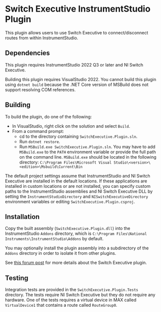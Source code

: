 # Switch Executive InstrumentStudio Plugin

This plugin allows users to use Switch Executive to connect/disconnect routes from within InstrumentStudio.

## Dependencies

This plugin requires InstrumentStudio 2022 Q3 or later and NI Switch Executive.

Building this plugin requires VisualStudio 2022. You cannot build this plugin using `dotnet build`
because the .NET Core version of MSBuild does not support resolving COM references.

## Building

To build the plugin, do one of the following:
- In VisualStudio, right click on the solution and select `Build`.
- From a command prompt:
  - cd to the directory containing `SwitchExecutive.Plugin.sln`.
  - Run `dotnet restore`.
  - Run `MSBuild.exe SwitchExecutive.Plugin.sln`. You may have to add `MSBuild.exe` to the `PATH`
  environment variable or provide the full path on the command line. `MSBuild.exe` should be located in the
  following directory: `C:\Program Files\Microsoft Visual Studio\<version>\<edition>\Msbuild\Current\Bin`

The default project settings assume that InstrumentStudio and NI Switch Executive are installed in the
default locations. If these applications are installed in custom locations or are not installed, you
can specify custom paths to the InstrumentStudio assemblies and NI Switch Executive DLL by setting
the `InstrumentStudioDirectory` and `NISwitchExecutiveDirectory` environment variables or editing
`SwitchExecutive.Plugin.csproj`.

## Installation

Copy the built assembly (`SwitchExecutive.Plugin.dll`) into the InstrumentStudio `Addons`
directory, which is `C:\Program Files\National Instruments\InstrumentStudio\Addons` by default.

You may optionally install the plugin assembly into a subdirectory of the `Addons` directory
in order to isolate it from other plugins.

See [this forum post](https://forums.ni.com/t5/InstrumentStudio/SwitchExecutive-Hosted-Application/gpm-p/3998692?profile.language=en)
for more details about the Switch Executive plugin.

## Testing

Integration tests are provided in the `SwitchExecutive.Plugin.Tests` directory. The tests
require NI Switch Executive but they do not require any hardware. One of the tests requires
a virtual device in MAX called `VirtualDevice1` that contains a route called `RouteGroup0`.